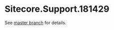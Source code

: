 # Sitecore.Support.181429

See [master branch](https://github.com/sitecoresupport/Sitecore.Support.181429) for details.
